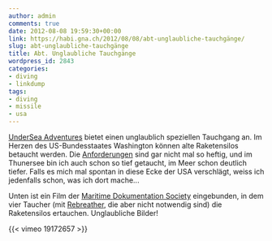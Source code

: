 ```yaml
---
author: admin
comments: true
date: 2012-08-08 19:59:30+00:00
link: https://habi.gna.ch/2012/08/08/abt-unglaubliche-tauchgänge/
slug: abt-unglaubliche-tauchgänge
title: Abt. Unglaubliche Tauchgänge
wordpress_id: 2843
categories:
- diving
- linkdump
tags:
- diving
- missile
- usa
---
```


[UnderSea Adventures](http://www.underseaadventures.net/) bietet einen unglaublich speziellen Tauchgang an. Im Herzen des US-Bundesstaates Washington können alte Raketensilos betaucht werden. Die [Anforderungen](http://www.underseaadventures.net/silo.htm) sind gar nicht mal so heftig, und im Thunersee bin ich auch schon so tief getaucht, im Meer schon deutlich tiefer. Falls es mich mal spontan in diese Ecke der USA verschlägt, weiss ich jedenfalls schon, was ich dort mache...

Unten ist ein Film der [Maritime Dokumentation Society](http://www.maritimedocumentation.org) eingebunden, in dem vier Taucher (mit [Rebreather](https://de.wikipedia.org/wiki/Rebreather), die aber nicht notwendig sind) die Raketensilos ertauchen. Unglaubliche Bilder!

{{< vimeo 19172657 >}}
